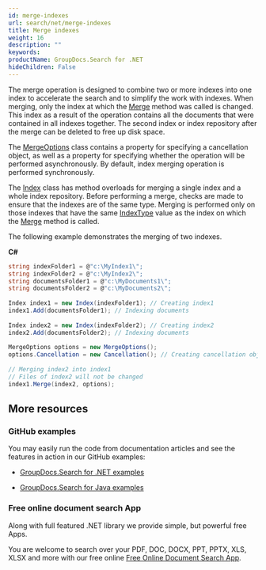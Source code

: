 ```yaml
---
id: merge-indexes
url: search/net/merge-indexes
title: Merge indexes
weight: 16
description: ""
keywords: 
productName: GroupDocs.Search for .NET
hideChildren: False
---
```

The merge operation is designed to combine two or more indexes into one index to accelerate the search and to simplify the work with indexes. When merging, only the index at which the [Merge](https://apireference.groupdocs.com/net/search/groupdocs.search/index/methods/merge/index) method was called is changed. This index as a result of the operation contains all the documents that were contained in all indexes together. The second index or index repository after the merge can be deleted to free up disk space.

The [MergeOptions](https://apireference.groupdocs.com/net/search/groupdocs.search.options/mergeoptions) class contains a property for specifying a cancellation object, as well as a property for specifying whether the operation will be performed asynchronously. By default, index merging operation is performed synchronously.

The [Index](https://apireference.groupdocs.com/net/search/groupdocs.search/index) class has method overloads for merging a single index and a whole index repository. Before performing a merge, checks are made to ensure that the indexes are of the same type. Merging is performed only on those indexes that have the same [IndexType](https://apireference.groupdocs.com/net/search/groupdocs.search/indexsettings/properties/indextype) value as the index on which the [Merge](https://apireference.groupdocs.com/net/search/groupdocs.search/index/methods/merge/index) method is called.

The following example demonstrates the merging of two indexes.

**C#**

```csharp
string indexFolder1 = @"c:\MyIndex1\";
string indexFolder2 = @"c:\MyIndex2\";
string documentsFolder1 = @"c:\MyDocuments1\";
string documentsFolder2 = @"c:\MyDocuments2\";
 
Index index1 = new Index(indexFolder1); // Creating index1
index1.Add(documentsFolder1); // Indexing documents
 
Index index2 = new Index(indexFolder2); // Creating index2
index2.Add(documentsFolder2); // Indexing documents
 
MergeOptions options = new MergeOptions();
options.Cancellation = new Cancellation(); // Creating cancellation object to be able to cancel the oparation
 
// Merging index2 into index1
// Files of index2 will not be changed
index1.Merge(index2, options);
```

## More resources

### GitHub examples

You may easily run the code from documentation articles and see the features in action in our GitHub examples:

*   [GroupDocs.Search for .NET examples](https://github.com/groupdocs-search/GroupDocs.Search-for-.NET)
    
*   [GroupDocs.Search for Java examples](https://github.com/groupdocs-search/GroupDocs.Search-for-Java)
    

### Free online document search App

Along with full featured .NET library we provide simple, but powerful free Apps.

You are welcome to search over your PDF, DOC, DOCX, PPT, PPTX, XLS, XLSX and more with our free online [Free Online Document Search App](https://products.groupdocs.app/search).
